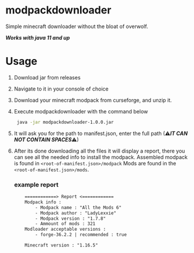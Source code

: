 # modpackdownloader
Simple minecraft downloader without the bloat of overwolf.

***Works with java 11 and up***

# Usage
1. Download jar from releases
2. Navigate to it in your console of choice
3. Download your minecraft modpack from curseforge, and 
   unzip it.
4. Execute modpackdownloader with the command below
   ```bash
    java -jar modpackdownloader-1.0.0.jar
   ```
5. It will ask you for the path to manifest.json, enter the
   full path (⚠***IT CAN NOT CONTAIN SPACES***⚠)
6. After its done downloading all the files it will display
   a report, there you can see all the needed info to 
   install the modpack. Assembled modpack is found in
   `<root-of-manifest.json>/modpack`
   Mods are found in the 
   `<root-of-manifest.json>/mods`.
    
    ### example report
    ```txt
        ============> Report <============
        Modpack info :
            - Modpack name : "All the Mods 6"
            - Modpack author : "LadyLexxie"
            - Modpack version : "1.7.8"
            - Ammount of mods : 321
        Modloader acceptable versions :
            - forge-36.2.2 | recommended : true

        Minecraft version : "1.16.5"
    ```
    